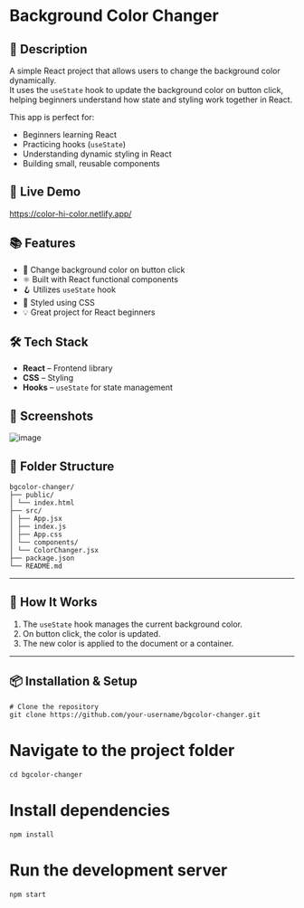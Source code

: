# Background Color Changer

## 📄 Description

A simple React project that allows users to change the background color dynamically.  
It uses the `useState` hook to update the background color on button click, helping beginners understand how state and styling work together in React.

This app is perfect for:

- Beginners learning React
- Practicing hooks (`useState`)
- Understanding dynamic styling in React
- Building small, reusable components


## 🚀 Live Demo
https://color-hi-color.netlify.app/

## 📚 Features

- 🌈 Change background color on button click
- ⚛️ Built with React functional components
- 🪝 Utilizes `useState` hook
- 🎨 Styled using CSS
- 💡 Great project for React beginners


## 🛠️ Tech Stack

- **React** – Frontend library
- **CSS** – Styling
- **Hooks** – `useState` for state management


## 📸 Screenshots
![image](https://github.com/user-attachments/assets/95342ee3-e832-4897-a090-35a7ff61d0f7)

## 📁 Folder Structure
```
bgcolor-changer/
├── public/
│ └── index.html
├── src/
│ ├── App.jsx
│ ├── index.js
│ ├── App.css
│ └── components/
│ └── ColorChanger.jsx
├── package.json
└── README.md
```


---

## 🧠 How It Works

1. The `useState` hook manages the current background color.
2. On button click, the color is updated.
3. The new color is applied to the document or a container.

---

## 📦 Installation & Setup

```
# Clone the repository
git clone https://github.com/your-username/bgcolor-changer.git
```

# Navigate to the project folder
```
cd bgcolor-changer
```
# Install dependencies
```
npm install
```

# Run the development server
```
npm start
```
